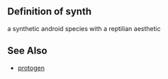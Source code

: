 ## Definition of synth

a synthetic android species with a reptilian aesthetic

## See Also

- [protogen](./protogen)
